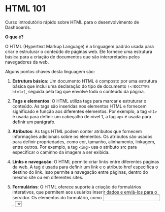 # HTML 101

Curso introdutório rápido sobre HTML para o desenvolvimento de Dashboards. 

**O que é?**

O HTML (Hypertext Markup Language) é a linguagem padrão usada para criar e estruturar o conteúdo de páginas web. Ele fornece uma estrutura básica para a criação de documentos que são interpretados pelos navegadores da web.

Alguns pontos chaves desta linguagem são:

1. **Estrutura básica**: Um documento HTML é composto por uma estrutura básica que inclui uma declaração do tipo de documento `(<!DOCTYPE html>)`, seguida pela tag <html> que envolve todo o conteúdo da página.

2. **Tags e elementos**: O HTML utiliza tags para marcar e estruturar o conteúdo. As tags são inseridas nos elementos HTML e fornecem significado e função aos diferentes elementos. Por exemplo, a tag `<h1>` é usada para definir um cabeçalho de nível 1, a tag `<p>` é usada para definir um parágrafo.

3. **Atributos**: As tags HTML podem conter atributos que fornecem informações adicionais sobre os elementos. Os atributos são usados para definir propriedades, como cor, tamanho, alinhamento, linkagem, entre outros. Por exemplo, a tag `<img>` usa o atributo src para especificar o caminho da imagem a ser exibida.

4. **Links e navegação**: O HTML permite criar links entre diferentes páginas da web. A tag <a> é usada para definir um link e o atributo href especifica o destino do link. Isso permite a navegação entre páginas, dentro do mesmo site ou em diferentes sites.

5. **Formulários**: O HTML oferece suporte à criação de formulários interativos, que permitem aos usuários inserir dados e enviá-los para o servidor. Os elementos do formulário, como <input>, <select> e <textarea>, são usados para criar campos de entrada e a tag <form> é usada para agrupar e enviar os dados.

6. **Semântica**: O HTML5 introduziu uma série de elementos semânticos que fornecem uma melhor estrutura e significado para o conteúdo da página. Esses elementos incluem <header>, <nav>, <section>, <article>, <footer> e outros, permitindo uma melhor acessibilidade, indexação e interpretação pelos mecanismos de busca.

7. **Multimídia**: O HTML suporta a incorporação de diferentes tipos de mídia, como imagens, vídeos e áudio. Com as tags <img>, <video>, <audio> e outros, é possível incorporar e reproduzir conteúdo multimídia diretamente na página.

8. **Responsividade**: O HTML pode ser combinado com o CSS (Cascading Style Sheets) e o JavaScript para criar páginas web responsivas, que se ajustam automaticamente a diferentes dispositivos e tamanhos de tela. Isso é essencial para criar uma experiência de usuário consistente em diferentes dispositivos, como desktops, tablets e smartphones.
  
  
# Sintaxe Básica do HTML 
  
 ASASAS
